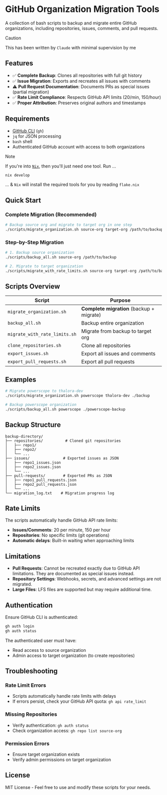 # GitHub Organization Migration Tools

A collection of bash scripts to backup and migrate entire GitHub organizations, including repositories, issues, comments, and pull requests.

> [!CAUTION]
> This has been written by `Claude` with minimal supervision by me

## Features

- ✅ **Complete Backup**: Clones all repositories with full git history
- ✅ **Issue Migration**: Exports and recreates all issues with comments
- ⚠️ **Pull Request Documentation**: Documents PRs as special issues (partial migration)
- ✅ **Rate Limit Compliance**: Respects GitHub API limits (20/min, 150/hour)
- ✅ **Proper Attribution**: Preserves original authors and timestamps

## Requirements

- [GitHub CLI](https://cli.github.com/) (`gh`)
- `jq` for JSON processing
- `bash` shell
- Authenticated GitHub account with access to both organizations

>[!NOTE]
> If you're into [`Nix`](https://github.com/NixOS/nix), then you'll just need one tool.
> Run ...
> ```sh
> nix develop
> ```
> ... & `Nix` will install the required tools for you by reading `flake.nix`

## Quick Start

### Complete Migration (Recommended)
```bash
# Backup source org and migrate to target org in one step
./scripts/migrate_organization.sh source-org target-org /path/to/backup
```

### Step-by-Step Migration
```bash
# 1. Backup source organization
./scripts/backup_all.sh source-org /path/to/backup

# 2. Migrate to target organization
./scripts/migrate_with_rate_limits.sh source-org target-org /path/to/backup
```

## Scripts Overview

| Script | Purpose |
|--------|---------|
| `migrate_organization.sh` | **Complete migration** (backup + migrate) |
| `backup_all.sh` | Backup entire organization |
| `migrate_with_rate_limits.sh` | Migrate from backup to target org |
| `clone_repositories.sh` | Clone all repositories |
| `export_issues.sh` | Export all issues and comments |
| `export_pull_requests.sh` | Export all pull requests |

## Examples

```bash
# Migrate powerscope to thalora-dev
./scripts/migrate_organization.sh powerscope thalora-dev ./backup

# Backup powerscope organization
./scripts/backup_all.sh powerscope ./powerscope-backup
```

## Backup Structure

```
backup-directory/
├── repositories/          # Cloned git repositories
│   ├── repo1/
│   ├── repo2/
│   └── ...
├── issues/               # Exported issues as JSON
│   ├── repo1_issues.json
│   ├── repo2_issues.json
│   └── ...
├── pull-requests/        # Exported PRs as JSON
│   ├── repo1_pull_requests.json
│   ├── repo2_pull_requests.json
│   └── ...
└── migration_log.txt    # Migration progress log
```

## Rate Limits

The scripts automatically handle GitHub API rate limits:
- **Issues/Comments**: 20 per minute, 150 per hour
- **Repositories**: No specific limits (git operations)
- **Automatic delays**: Built-in waiting when approaching limits

## Limitations

- **Pull Requests**: Cannot be recreated exactly due to GitHub API limitations. They are documented as special issues instead.
- **Repository Settings**: Webhooks, secrets, and advanced settings are not migrated.
- **Large Files**: LFS files are supported but may require additional time.

## Authentication

Ensure GitHub CLI is authenticated:
```bash
gh auth login
gh auth status
```

The authenticated user must have:
- Read access to source organization
- Admin access to target organization (to create repositories)

## Troubleshooting

### Rate Limit Errors
- Scripts automatically handle rate limits with delays
- If errors persist, check your GitHub API quota: `gh api rate_limit`

### Missing Repositories
- Verify authentication: `gh auth status`
- Check organization access: `gh repo list source-org`

### Permission Errors
- Ensure target organization exists
- Verify admin permissions on target organization

## License

MIT License - Feel free to use and modify these scripts for your needs.